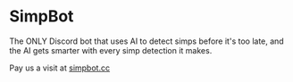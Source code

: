 # SimpBot
The ONLY Discord bot that uses AI to detect simps before it's too late, and the AI gets smarter with every simp detection it makes.

Pay us a visit at [simpbot.cc](https://simpbot.cc)
